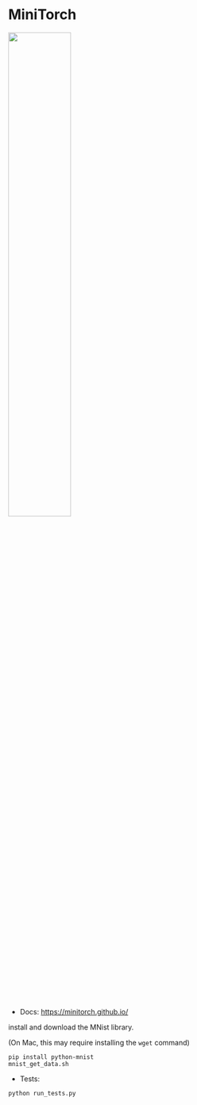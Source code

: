 # MiniTorch

<img src="https://minitorch.github.io/minitorch.svg" width="50%">

* Docs: https://minitorch.github.io/

install and download the MNist library.

(On Mac, this may require installing the `wget` command)

```
pip install python-mnist
mnist_get_data.sh
```

* Tests:

```
python run_tests.py
```
